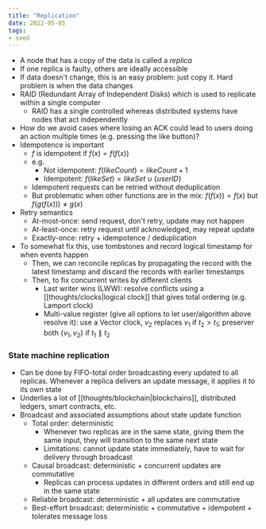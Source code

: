 ```yaml
---
title: "Replication"
date: 2022-05-05
tags:
- seed
---
```


- A node that has a copy of the data is called a *replica*
- If one replica is faulty, others are ideally accessible
- If data doesn't change, this is an easy problem: just copy it. Hard problem is when the data changes
- RAID (Redundant Array of Independent Disks) which is used to replicate within a single computer
	- RAID has a single controlled whereas distributed systems have nodes that act independently
- How do we avoid cases where losing an ACK could lead to users doing an action multiple times (e.g. pressing the like button)?
- Idempotence is important
	- $f$ is idempotent if $f(x) = f(f(x))$
	- e.g.
		- Not idempotent: $f(likeCount) = likeCount + 1$
		- Idempotent: $f(likeSet) = likeSet \cup \{userID\}$
	- Idempotent requests can be retried without deduplication
	- But problematic when other functions are in the mix: $f(f(x))= f(x)$ but $f(g(f(x))) \neq g(x)$
- Retry semantics
	- At-most-once: send request, don't retry, update may not happen
	- At-least-once: retry request until acknowledged, may repeat update
	- Exactly-once: retry + idempotence / deduplication
- To somewhat fix this, use tombstones and record logical timestamp for when events happen
	- Then, we can reconcile replicas by propagating the record with the latest timestamp and discard the records with earlier timestamps
	- Then, to fix concurrent writes by different clients
		- Last writer wins (LWW): resolve conflicts using a [[thoughts/clocks|logical clock]] that gives total ordering (e.g. Lamport clock) 
		- Multi-value register (give all options to let user/algorithm above resolve it): use a Vector clock, $v_2$ replaces $v_1$ if $t_2 > t_1$; preserver both $\{v_1, v_2\}$ if $t_1 \parallel t_2$

### State machine replication
- Can be done by FIFO-total order broadcasting every updated to all replicas. Whenever a replica delivers an update message, it applies it to its own state
- Underlies a lot of [[thoughts/blockchain|blockchains]], distributed ledgers, smart contracts, etc.
- Broadcast and associated assumptions about state update function
	- Total order: deterministic
		- Whenever two replicas are in the same state, giving them the same input, they will transition to the same next state
		- Limitations: cannot update state immediately, have to wait for delivery through broadcast
	- Causal broadcast: deterministic + concurrent updates are commutative 
		- Replicas can process updates in different orders and still end up in the same state
	- Reliable broadcast: deterministic + all updates are commutative
	- Best-effort broadcast: deterministic + commutative + idempotent + tolerates message loss